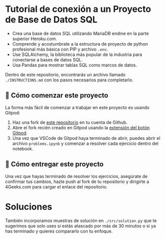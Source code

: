 <!-- hide -->
# Tutorial de conexión a un Proyecto de Base de Datos SQL  
<!-- endhide -->

- Crea una base de datos SQL utilizando MariaDB endine en la parte superior Heroku.com.
- Comprende y acostumbrate a la estructura de proyecto de python profesional más básica con PIP y archivo `.env`.
- Use SQLAlchemy, la biblioteca más popular de la industria para conectarse a bases de datos SQL.
- Usa Pandas para mostrar tablas SQL como marcos de datos.

Dentro de este repositorio, encontrarás un archivo llamado `./INSTRUCTIONS.md` con los pasos necesarios para completarlo.

## 🌱 Cómo comenzar este proyecto

La forma más fácil de comenzar a trabajar en este proyecto es usando Gitpod:

1. Haz una fork de [este repositorio](https://github.com/4geeksacademy/connecting-to-a-sql-database-project-tutorial) en tu cuenta de Github.
2. Abre el fork recién creado en Gitpod usando la [extensión del botón Gitpod](https://www.gitpod.io/docs/browser-extension/).
3. Una vez que VSCode de Gitpod haya terminado de abrir, puedes abrir el archivo `problems.ipynb` y comenzar a resolver cada ejercicio dentro del notebook.

## 🚛 Cómo entregar este proyecto

Una vez que hayas terminado de resolver los ejercicios, asegúrate de confirmar tus cambios, hazle push al fork de tu repositorio y dirigirte a 4Geeks.com para cargar el enlace del repositorio.

# Soluciones

También incorporamos muestras de solución en `./src/solution.py` que te sugerimos que solo uses si estás atascado por más de 30 minutos o si ya has terminado y quieres compararlo con tu enfoque. 